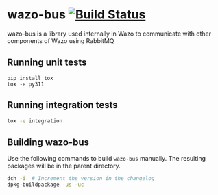 wazo-bus [![Build Status](https://jenkins.wazo.community/buildStatus/icon?job=wazo-bus)](https://jenkins.wazo.community/job/wazo-bus)
========

wazo-bus is a library used internally in Wazo to communicate with other components
of Wazo using RabbitMQ


Running unit tests
------------------

```
pip install tox
tox -e py311
```

Running integration tests
-------------------------

```sh
tox -e integration
```


Building wazo-bus
-----------------

Use the following commands to build `wazo-bus` manually. The resulting packages will be in the
parent directory.

```sh
dch -i  # Increment the version in the changelog
dpkg-buildpackage -us -uc
```
